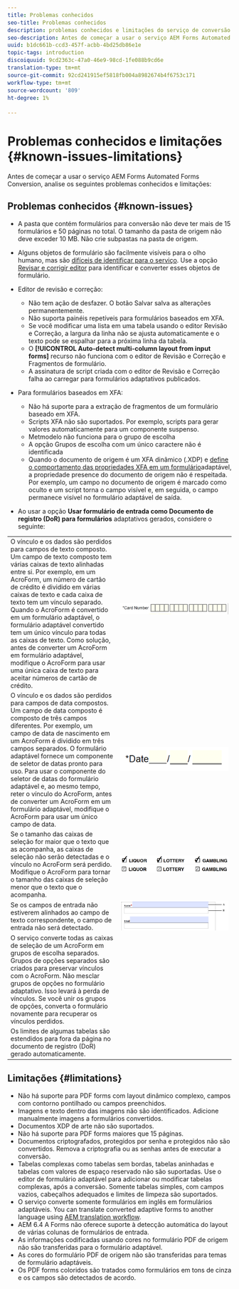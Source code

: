 ```yaml
---
title: Problemas conhecidos
seo-title: Problemas conhecidos
description: problemas conhecidos e limitações do serviço de conversão automatizado Forms
seo-description: Antes de começar a usar o serviço AEM Forms Automated Forms Conversion, saiba mais sobre os problemas conhecidos e as limitações do serviço
uuid: b1dc661b-ccd3-457f-acbb-4bd25db86e1e
topic-tags: introduction
discoiquuid: 9cd2363c-47a0-46e9-98cd-1fe088b9cd6e
translation-type: tm+mt
source-git-commit: 92cd241915ef5818fb004a8982674b4f6753c171
workflow-type: tm+mt
source-wordcount: '809'
ht-degree: 1%

---
```


# Problemas conhecidos e limitações {#known-issues-limitations}

Antes de começar a usar o serviço AEM Forms Automated Forms Conversion, analise os seguintes problemas conhecidos e limitações:

## Problemas conhecidos {#known-issues}

* A pasta que contém formulários para conversão não deve ter mais de 15 formulários e 50 páginas no total. O tamanho da pasta de origem não deve exceder 10 MB. Não crie subpastas na pasta de origem.
* Alguns objetos de formulário são facilmente visíveis para o olho humano, mas são [difíceis de identificar para o serviço](styles-and-pattern-considerations-and-best-practices.md). Use a opção [Revisar e corrigir editor](review-correct-ui-edited.md) para identificar e converter esses objetos de formulário.
* Editor de revisão e correção:

   * Não tem ação de desfazer. O botão Salvar salva as alterações permanentemente.
   * Não suporta painéis repetíveis para formulários baseados em XFA.
   * Se você modificar uma lista em uma tabela usando o editor Revisão e Correção, a largura da linha não se ajusta automaticamente e o texto pode se espalhar para a próxima linha da tabela.
   * O **[!UICONTROL Auto-detect multi-column layout from input forms]** recurso não funciona com o editor de Revisão e Correção e Fragmentos de formulário.
   * A assinatura de script criada com o editor de Revisão e Correção falha ao carregar para formulários adaptativos publicados.


* Para formulários baseados em XFA:
   * Não há suporte para a extração de fragmentos de um formulário baseado em XFA.
   * Scripts XFA não são suportados. Por exemplo, scripts para gerar valores automaticamente para um componente suspenso.
   * Metmodelo não funciona para o grupo de escolha
   * A opção Grupos de escolha com um único caractere não é identificada
   * Quando o documento de origem é um XFA dinâmico (.XDP) e [define o comportamento das propriedades XFA em um formulário](https://helpx.adobe.com/experience-manager/6-5/forms/using/xfa-api-supported-in-adaptive-form.html#supportedxfaelementsandtheirmappinginadaptiveformsbr)adaptável, a propriedade presence do documento de origem não é respeitada. Por exemplo, um campo no documento de origem é marcado como oculto e um script torna o campo visível e, em seguida, o campo permanece visível no formulário adaptável de saída.

* Ao usar a opção **Usar formulário de entrada como Documento de registro (DoR) para formulários** adaptativos gerados, considere o seguinte:

<table>
    <tr>
        <td>O vínculo e os dados são perdidos para campos de texto composto. Um campo de texto composto tem várias caixas de texto alinhadas entre si. Por exemplo, em um AcroForm, um número de cartão de crédito é dividido em várias caixas de texto e cada caixa de texto tem um vínculo separado. Quando o AcroForm é convertido em um formulário adaptável, o formulário adaptável convertido tem um único vínculo para todas as caixas de texto. Como solução, antes de converter um AcroForm em formulário adaptável, modifique o AcroForm para usar uma única caixa de texto para aceitar números de cartão de crédito.</td>
        <td><img  src="assets/creditCard_Composite.png"/>                                                            </td>
    </tr>
    <tr>
        <td>O vínculo e os dados são perdidos para campos de data compostos. Um campo de data composto é composto de três campos diferentes. Por exemplo, um campo de data de nascimento em um AcroForm é dividido em três campos separados. O formulário adaptável fornece um componente de seletor de datas pronto para uso. Para usar o componente do seletor de datas do formulário adaptável e, ao mesmo tempo, reter o vínculo do AcroForm, antes de converter um AcroForm em um formulário adaptável, modifique o AcroForm para usar um único campo de data.</td>
        <td><img  src="assets/CompositeDateField.png"/></td>
    </tr>
    <tr>
        <td>Se o tamanho das caixas de seleção for maior que o texto que as acompanha, as caixas de seleção não serão detectadas e o vínculo no AcroForm será perdido. Modifique o AcroForm para tornar o tamanho das caixas de seleção menor que o texto que o acompanha.</td>
        <td><img  src="assets/large-text-box.png"/><br/><img  src="assets/small-text-box.png"/></td>
    </tr>
    <tr>
        <td>Se os campos de entrada não estiverem alinhados ao campo de texto correspondente, o campo de entrada não será detectado.  </td>
        <td><img  src="assets/non-alingned-fields.png"/></td>
    </tr>
    <tr >
        <td>O serviço converte todas as caixas de seleção de um AcroForm em grupos de escolha separados. Grupos de opções separados são criados para preservar vínculos com o AcroForm. Não mesclar grupos de opções no formulário adaptativo. Isso levará à perda de vínculos. Se você unir os grupos de opções, converta o formulário novamente para recuperar os vínculos perdidos. </td>
        <td></td>
    </tr>
    <tr >
        <td>Os limites de algumas tabelas são estendidos para fora da página no documento de registro (DoR) gerado automaticamente. </td>
        <td></td>
    </tr>
</table>

## Limitações           {#limitations}

* Não há suporte para PDF forms com layout dinâmico complexo, campos com contorno pontilhado ou campos preenchidos.
* Imagens e texto dentro das imagens não são identificados. Adicione manualmente imagens a formulários convertidos.
* Documentos XDP de arte não são suportados.
* Não há suporte para PDF forms maiores que 15 páginas.
* Documentos criptografados, protegidos por senha e protegidos não são convertidos. Remova a criptografia ou as senhas antes de executar a conversão.
* Tabelas complexas como tabelas sem bordas, tabelas aninhadas e tabelas com valores de espaço reservado não são suportadas. Use o editor de formulário adaptável para adicionar ou modificar tabelas complexas, após a conversão. Somente tabelas simples, com campos vazios, cabeçalhos adequados e limites de limpeza são suportados.
* O serviço converte somente formulários em inglês em formulários adaptáveis. You can translate converted adaptive forms to another language using [AEM translation workflow](https://helpx.adobe.com/br/experience-manager/6-5/forms/using/using-aem-translation-workflow-to-localize-adaptive-forms.html).
* AEM 6.4 A Forms não oferece suporte à detecção automática do layout de várias colunas de formulários de entrada.
* As informações codificadas usando cores no formulário PDF de origem não são transferidas para o formulário adaptável.
* As cores do formulário PDF de origem não são transferidas para temas de formulário adaptáveis.
* Os PDF forms coloridos são tratados como formulários em tons de cinza e os campos são detectados de acordo.

